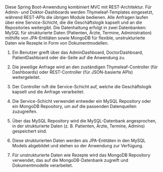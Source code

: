 Diese Spring Boot-Anwendung kombiniert MVC mit REST-Architektur. 
Für Admin- und Doktor-Dashboards werden Thymeleaf-Templates eingesetzt, 
während REST-APIs die übrigen Module bedienen. 
Alle Anfragen laufen über eine Service-Schicht, die die Geschäftslogik kapselt und an die Repositories weitergibt. 
Die Datenhaltung erfolgt in zwei Datenbanken: MySQL für strukturierte Daten (Patienten, Ärzte, Termine, Administration) 
mithilfe von JPA-Entitäten sowie MongoDB für flexible, unstrukturierte Daten wie Rezepte in Form von Dokumentmodellen.


1. Ein Benutzer greift über das AdminDashboard, DoctorDashboard, PatientDashboard oder die-Seite auf die Anwendung zu.

2. Die jeweilige Anfrage wird an den zuständigen Thymeleaf-Controller (für Dashboards) oder REST-Controller (für JSON-basierte APIs) weitergeleitet.

3. Der Controller ruft die Service-Schicht auf, welche die Geschäftslogik kapselt und die Anfrage verarbeitet.

4. Die Service-Schicht verwendet entweder ein MySQL Repository oder ein MongoDB Repository, um auf die passenden Datenquellen zuzugreifen.

5. Über das MySQL Repository wird die MySQL-Datenbank angesprochen, in der strukturierte Daten (z. B. Patienten, Ärzte, Termine, Admins) gespeichert sind.

6. Diese strukturierten Daten werden als JPA-Entitäten in den MySQL Models abgebildet und stehen so der Anwendung zur Verfügung.

7. Für unstrukturierte Daten wie Rezepte wird das MongoDB Repository verwendet, das auf die MongoDB-Datenbank zugreift und Dokumentmodelle verarbeitet. 
